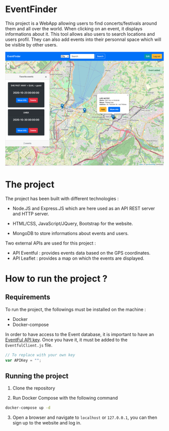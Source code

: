 # EventFinder

This project is a WebApp allowing users to find concerts/festivals around them and all over the world. When clicking on an event, it displays informations about it. This tool allows also users to search locations and users profil. They can also add events into their personnal space which will be visible by other users.

![Screenshot](img/screen.png)

# The project

The project has been built with different technologies :

- Node.JS and Express.JS which are here used as an API REST server and HTTP server.

- HTML/CSS, JavaScript/JQuery, Bootstrap for the website.

- MongoDB to store informations about events and users.

Two external APIs are used for this project :

* API Eventful : provides events data based on the GPS coordinates. 
* API Leaflet : provides a map on which the events are displayed.


# How to run the project ?

## Requirements

To run the project, the followings must be installed on the machine :

* Docker
* Docker-compose

In order to have access to the Event database, it is important to have an [EventFul API key](https://api.eventful.com/keys). Once you have it, it must be added to the `EventfulClient.js` file.

```javascript
// To replace with your own key
var APIKey = "";
```

## Running the project

1. Clone the repository

2. Run Docker Compose with the following command

```bash
docker-compose up -d
```

3. Open a browser and navigate to `localhost` or `127.0.0.1`, you can then sign up to the website and log in.
